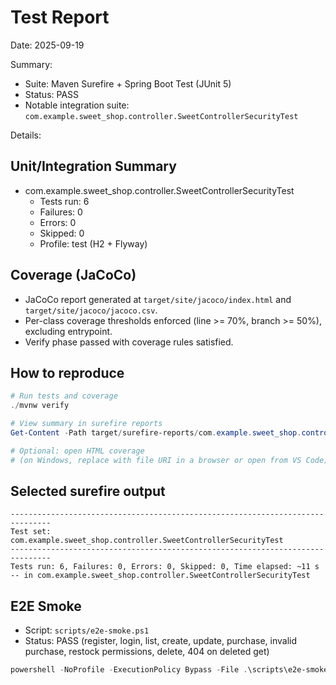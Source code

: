 # Test Report

Date: 2025-09-19

Summary:
- Suite: Maven Surefire + Spring Boot Test (JUnit 5)
- Status: PASS
- Notable integration suite: `com.example.sweet_shop.controller.SweetControllerSecurityTest`

Details:

## Unit/Integration Summary

- com.example.sweet_shop.controller.SweetControllerSecurityTest
  - Tests run: 6
  - Failures: 0
  - Errors: 0
  - Skipped: 0
  - Profile: test (H2 + Flyway)

## Coverage (JaCoCo)
- JaCoCo report generated at `target/site/jacoco/index.html` and `target/site/jacoco/jacoco.csv`.
- Per-class coverage thresholds enforced (line >= 70%, branch >= 50%), excluding entrypoint.
- Verify phase passed with coverage rules satisfied.

## How to reproduce

```powershell
# Run tests and coverage
./mvnw verify

# View summary in surefire reports
Get-Content -Path target/surefire-reports/com.example.sweet_shop.controller.SweetControllerSecurityTest.txt

# Optional: open HTML coverage
# (on Windows, replace with file URI in a browser or open from VS Code)
```

## Selected surefire output
```
-------------------------------------------------------------------------------
Test set: com.example.sweet_shop.controller.SweetControllerSecurityTest
-------------------------------------------------------------------------------
Tests run: 6, Failures: 0, Errors: 0, Skipped: 0, Time elapsed: ~11 s -- in com.example.sweet_shop.controller.SweetControllerSecurityTest
```

## E2E Smoke
- Script: `scripts/e2e-smoke.ps1`
- Status: PASS (register, login, list, create, update, purchase, invalid purchase, restock permissions, delete, 404 on deleted get)

```powershell
powershell -NoProfile -ExecutionPolicy Bypass -File .\scripts\e2e-smoke.ps1
```
